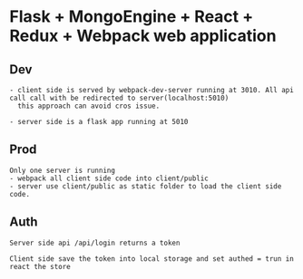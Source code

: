 # Flask + MongoEngine + React + Redux + Webpack web application


## Dev
    - client side is served by webpack-dev-server running at 3010. All api call call with be redirected to server(localhost:5010) 
      this approach can avoid cros issue.
      
    - server side is a flask app running at 5010

## Prod
    Only one server is running 
    - webpack all client side code into client/public
    - server use client/public as static folder to load the client side code.
    

 ## Auth
    Server side api /api/login returns a token
    
    Client side save the token into local storage and set authed = trun in react the store



   

  